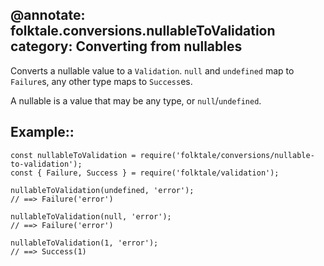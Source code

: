 @annotate: folktale.conversions.nullableToValidation
category: Converting from nullables
---
Converts a nullable value to a `Validation`. `null` and `undefined`
map to `Failure`s, any other type maps to `Success`es.

A nullable is a value that may be any type, or `null`/`undefined`.


## Example::

    const nullableToValidation = require('folktale/conversions/nullable-to-validation');
    const { Failure, Success } = require('folktale/validation');
    
    nullableToValidation(undefined, 'error');
    // ==> Failure('error')

    nullableToValidation(null, 'error');
    // ==> Failure('error')

    nullableToValidation(1, 'error');
    // ==> Success(1)
